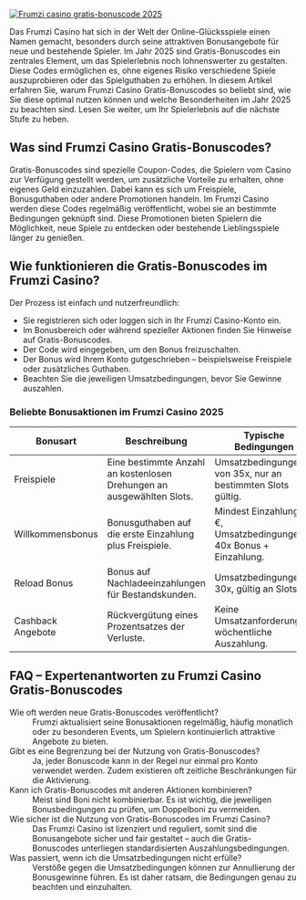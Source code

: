 [![Frumzi casino gratis-bonuscode 2025](https://123-caf.pages.dev/gitsignup.png)](https://vrmoo.ru/Bt82HjjY)

<p>Das Frumzi Casino hat sich in der Welt der Online-Glücksspiele einen Namen gemacht, besonders durch seine attraktiven Bonusangebote für neue und bestehende Spieler. Im Jahr 2025 sind Gratis-Bonuscodes ein zentrales Element, um das Spielerlebnis noch lohnenswerter zu gestalten. Diese Codes ermöglichen es, ohne eigenes Risiko verschiedene Spiele auszuprobieren oder das Spielguthaben zu erhöhen. In diesem Artikel erfahren Sie, warum Frumzi Casino Gratis-Bonuscodes so beliebt sind, wie Sie diese optimal nutzen können und welche Besonderheiten im Jahr 2025 zu beachten sind. Lesen Sie weiter, um Ihr Spielerlebnis auf die nächste Stufe zu heben.</p>  <h2>Was sind Frumzi Casino Gratis-Bonuscodes?</h2> <p>Gratis-Bonuscodes sind spezielle Coupon-Codes, die Spielern vom Casino zur Verfügung gestellt werden, um zusätzliche Vorteile zu erhalten, ohne eigenes Geld einzuzahlen. Dabei kann es sich um Freispiele, Bonusguthaben oder andere Promotionen handeln. Im Frumzi Casino werden diese Codes regelmäßig veröffentlicht, wobei sie an bestimmte Bedingungen geknüpft sind. Diese Promotionen bieten Spielern die Möglichkeit, neue Spiele zu entdecken oder bestehende Lieblingsspiele länger zu genießen.</p>  <h2>Wie funktionieren die Gratis-Bonuscodes im Frumzi Casino?</h2> <p>Der Prozess ist einfach und nutzerfreundlich:</p> <ul>   <li>Sie registrieren sich oder loggen sich in Ihr Frumzi Casino-Konto ein.</li>   <li>Im Bonusbereich oder während spezieller Aktionen finden Sie Hinweise auf Gratis-Bonuscodes.</li>   <li>Der Code wird eingegeben, um den Bonus freizuschalten.</li>   <li>Der Bonus wird Ihrem Konto gutgeschrieben – beispielsweise Freispiele oder zusätzliches Guthaben.</li>   <li>Beachten Sie die jeweiligen Umsatzbedingungen, bevor Sie Gewinne auszahlen.</li> </ul>  <h3>Beliebte Bonusaktionen im Frumzi Casino 2025</h3> <table>   <thead>     <tr>       <th>Bonusart</th>       <th>Beschreibung</th>       <th>Typische Bedingungen</th>     </tr>   </thead>   <tbody>     <tr>       <td>Freispiele</td>       <td>Eine bestimmte Anzahl an kostenlosen Drehungen an ausgewählten Slots.</td>       <td>Umsatzbedingungen von 35x, nur an bestimmten Slots gültig.</td>     </tr>     <tr>       <td>Willkommensbonus</td>       <td>Bonusguthaben auf die erste Einzahlung plus Freispiele.</td>       <td>Mindest Einzahlung 20 €, Umsatzbedingungen 40x Bonus + Einzahlung.</td>     </tr>     <tr>       <td>Reload Bonus</td>       <td>Bonus auf Nachladeeinzahlungen für Bestandskunden.</td>       <td>Umsatzbedingungen 30x, gültig an Slots.</td>     </tr>     <tr>       <td>Cashback Angebote</td>       <td>Rückvergütung eines Prozentsatzes der Verluste.</td>       <td>Keine Umsatzanforderungen, wöchentliche Auszahlung.</td>     </tr>   </tbody> </table>  <h2>FAQ – Expertenantworten zu Frumzi Casino Gratis-Bonuscodes</h2> <dl>   <dt>Wie oft werden neue Gratis-Bonuscodes veröffentlicht?</dt>   <dd>Frumzi aktualisiert seine Bonusaktionen regelmäßig, häufig monatlich oder zu besonderen Events, um Spielern kontinuierlich attraktive Angebote zu bieten.</dd>    <dt>Gibt es eine Begrenzung bei der Nutzung von Gratis-Bonuscodes?</dt>   <dd>Ja, jeder Bonuscode kann in der Regel nur einmal pro Konto verwendet werden. Zudem existieren oft zeitliche Beschränkungen für die Aktivierung.</dd>    <dt>Kann ich Gratis-Bonuscodes mit anderen Aktionen kombinieren?</dt>   <dd>Meist sind Boni nicht kombinierbar. Es ist wichtig, die jeweiligen Bonusbedingungen zu prüfen, um Doppelboni zu vermeiden.</dd>    <dt>Wie sicher ist die Nutzung von Gratis-Bonuscodes im Frumzi Casino?</dt>   <dd>Das Frumzi Casino ist lizenziert und reguliert, somit sind die Bonusangebote sicher und fair gestaltet – auch die Gratis-Bonuscodes unterliegen standardisierten Auszahlungsbedingungen.</dd>    <dt>Was passiert, wenn ich die Umsatzbedingungen nicht erfülle?</dt>   <dd>Verstöße gegen die Umsatzbedingungen können zur Annullierung der Bonusgewinne führen. Es ist daher ratsam, die Bedingungen genau zu beachten und einzuhalten.</dd> </dl>